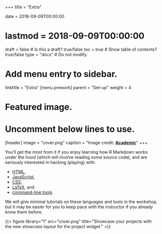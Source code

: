 +++
title = "Extra"

date = 2018-09-09T00:00:00
# lastmod = 2018-09-09T00:00:00

draft = false  # Is this a draft? true/false
toc = true  # Show table of contents? true/false
type = "docs"  # Do not modify.

# Add menu entry to sidebar.
linktitle = "Extra"
[menu.prework]
  parent = "Set-up"
  weight = 4

# Featured image.
# Uncomment below lines to use.
[header]
  image = "cover.png"
  caption = "Image credit: [**Academic**](https://github.com/gcushen/hugo-academic/)"
+++

You’ll get the most from it if you enjoy learning how R Markdown works under the hood (which will involve reading some source code), and are seriously interested in hacking (playing) with:

* [HTML](https://bookdown.org/yihui/blogdown/html.html), 
* [JavaScript](https://bookdown.org/yihui/blogdown/javascript.html), 
* [CSS](https://bookdown.org/yihui/blogdown/css.html), 
* [LaTeX](https://yihui.name/tinytex/), and 
* [command-line tools](https://seankross.com/the-unix-workbench/command-line-basics.html). 

We will give minimal tutorials on these languages and tools in the workshop, but it may be easier for you to keep pace with the instructor if you already know them before.

{{< figure library="1" src="cover.png" title="Showcase your projects with the new  *showcase* layout for the project widget." >}}
